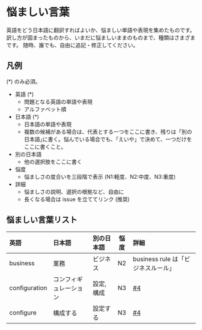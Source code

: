 悩ましい言葉
============

英語をどう日本語に翻訳すればよいか、悩ましい単語や表現を集めたものです。
訳し方が固まったものから、いまだに悩ましいままのものまで、種類はさまざまです。
随時、誰でも、自由に追記・修正してください。

凡例
----

(*) のみ必須。

- 英語 (*)
  - 問題となる英語の単語や表現
  - アルファベット順
- 日本語 (*)
  - 日本語の単語や表現
  - 複数の候補がある場合は、代表とする一つをここに書き、残りは「別の日本語｣に書く。悩んでいる場合でも、「えいや」で決めて、一つだけをここに書くこと。
- 別の日本語
  - 他の選択肢をここに書く
- 悩度
  - 悩ましさの度合いを三段階で表示 (N1:軽度、N2:中度、N3:重度)
- 詳細
  - 悩ましさの説明、選択の根拠など、自由に
  - 長くなる場合は issue を立ててリンク (推奨)


悩ましい言葉リスト
------------------

| 英語  | 日本語 | 別の日本語 | 悩度 | 詳細 |
|:------|:-------|:-----------|:----:|:-----------|
| business | 業務 | ビジネス | N2 | business rule は「ビジネスルール」|
| configuration | コンフィギュレーション | 設定, 構成 |N3|[#4](#4)|
| configure | 構成する | 設定する |N3|[#4](#4)|

